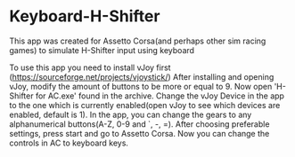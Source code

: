 # Keyboard-H-Shifter
This app was created for Assetto Corsa(and perhaps other sim racing games) to simulate H-Shifter input using keyboard

To use this app you need to install vJoy first (https://sourceforge.net/projects/vjoystick/)
After installing and opening vJoy, modify the amount of buttons to be more or equal to 9. Now open 'H-Shifter for AC.exe' found in the archive.
Change the vJoy Device in the app to the one which is currently enabled(open vJoy to see which devices are enabled, default is 1).
In the app, you can change the gears to any alphanumerical buttons(A-Z, 0-9 and `, -, =). After choosing preferable settings, press start and go to Assetto Corsa.
Now you can change the controls in AC to keyboard keys.
